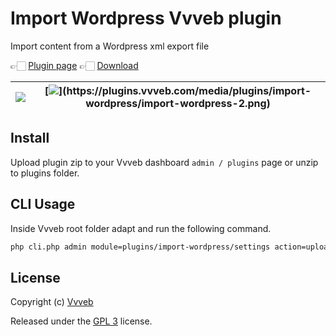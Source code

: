 # Import Wordpress Vvveb plugin

Import content from a Wordpress xml export file

👉🏻 [Plugin page](https://plugins.vvveb.com/product/import-wordpress) 👉🏻 [Download](https://github.com/Vvveb/import-wordpress/archive/main.zip)

| [![](https://plugins.vvveb.com/media/plugins/import-wordpress/import-wordpress-1.png)](https://plugins.vvveb.com/media/plugins/import-wordpress/import-wordpress-1.png) | [![](https://plugins.vvveb.com/media/plugins/import-wordpress/import-wordpress-2.png?)](https://plugins.vvveb.com/media/plugins/import-wordpress/import-wordpress-2.png) |
|:---:|:---:|

## Install

Upload plugin zip to your Vvveb dashboard `admin / plugins` page or unzip to plugins folder.

## CLI Usage

Inside Vvveb root folder adapt and run the following command.

```bash
php cli.php admin module=plugins/import-wordpress/settings action=upload file=~/Downloads/themeunittestdata.wordpress.xml
```

## License

Copyright (c) [Vvveb](https://www.vvveb.com)

Released under the [GPL 3](https://github.com/Vvveb/import-wordpress/blob/main/LICENSE) license.
